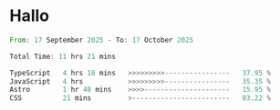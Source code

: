 # Hallo
<!--START_SECTION:waka-->

```rust
From: 17 September 2025 - To: 17 October 2025

Total Time: 11 hrs 21 mins

TypeScript   4 hrs 18 mins   >>>>>>>>>----------------   37.95 %
JavaScript   4 hrs           >>>>>>>>>----------------   35.35 %
Astro        1 hr 48 mins    >>>>---------------------   15.95 %
CSS          21 mins         >------------------------   03.22 %
```

<!--END_SECTION:waka-->
